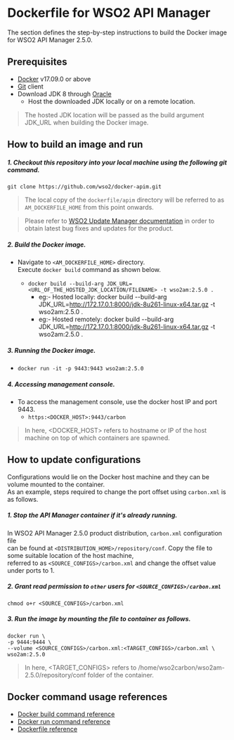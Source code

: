 # Dockerfile for WSO2 API Manager #
The section defines the step-by-step instructions to build the Docker image for WSO2 API Manager 2.5.0.

## Prerequisites
* [Docker](https://www.docker.com/get-docker) v17.09.0 or above
* [Git](https://git-scm.com/book/en/v2/Getting-Started-Installing-Git) client
* Download JDK 8 through [Oracle](https://www.oracle.com/java/technologies/javase/javase-jdk8-downloads.html)
  - Host the downloaded JDK locally or on a remote location.
>The hosted JDK location will be passed as the build argument JDK_URL when building the Docker image.

## How to build an image and run
##### 1. Checkout this repository into your local machine using the following git command.
```
git clone https://github.com/wso2/docker-apim.git
```

>The local copy of the `dockerfile/apim` directory will be referred to as `AM_DOCKERFILE_HOME` from this point onwards.

>Please refer to [WSO2 Update Manager documentation](https://docs.wso2.com/display/ADMIN44x/Updating+WSO2+Products)
in order to obtain latest bug fixes and updates for the product.

##### 2. Build the Docker image.
- Navigate to `<AM_DOCKERFILE_HOME>` directory. <br>
  Execute `docker build` command as shown below.

  + `docker build --build-arg JDK_URL=<URL_OF_THE_HOSTED_JDK_LOCATION/FILENAME> -t wso2am:2.5.0 .`
    - eg:- Hosted locally: docker build --build-arg JDK_URL=http://172.17.0.1:8000/jdk-8u261-linux-x64.tar.gz -t wso2am:2.5.0 . 
    - eg:- Hosted remotely: docker build --build-arg JDK_URL=http://172.17.0.1:8000/jdk-8u261-linux-x64.tar.gz -t wso2am:2.5.0 .
   
##### 3. Running the Docker image.
- `docker run -it -p 9443:9443 wso2am:2.5.0`

##### 4. Accessing management console.
- To access the management console, use the docker host IP and port 9443.
    + `https:<DOCKER_HOST>:9443/carbon`
    
>In here, <DOCKER_HOST> refers to hostname or IP of the host machine on top of which containers are spawned.

## How to update configurations
Configurations would lie on the Docker host machine and they can be volume mounted to the container. <br>
As an example, steps required to change the port offset using `carbon.xml` is as follows.

##### 1. Stop the API Manager container if it's already running.
In WSO2 API Manager 2.5.0 product distribution, `carbon.xml` configuration file <br>
can be found at `<DISTRIBUTION_HOME>/repository/conf`. Copy the file to some suitable location of the host machine, <br>
referred to as `<SOURCE_CONFIGS>/carbon.xml` and change the offset value under ports to 1.

##### 2. Grant read permission to `other` users for `<SOURCE_CONFIGS>/carbon.xml`
```
chmod o+r <SOURCE_CONFIGS>/carbon.xml
```

##### 3. Run the image by mounting the file to container as follows.
```
docker run \
-p 9444:9444 \
--volume <SOURCE_CONFIGS>/carbon.xml:<TARGET_CONFIGS>/carbon.xml \
wso2am:2.5.0
```

>In here, <TARGET_CONFIGS> refers to /home/wso2carbon/wso2am-2.5.0/repository/conf folder of the container.


## Docker command usage references

* [Docker build command reference](https://docs.docker.com/engine/reference/commandline/build/)
* [Docker run command reference](https://docs.docker.com/engine/reference/run/)
* [Dockerfile reference](https://docs.docker.com/engine/reference/builder/)

